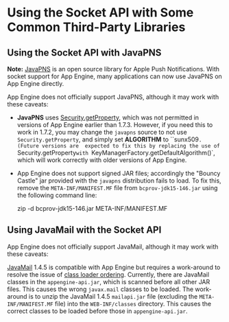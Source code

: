 
# Using the Socket API with Some Common Third-Party Libraries

## Using the Socket API with JavaPNS

**Note:** <a href="http://code.google.com/p/javapns/">JavaPNS</a>
is an open source library for Apple Push Notifications. With socket support for
App Engine, many applications can now use JavaPNS on App Engine directly.

App Engine does not officially support JavaPNS, although it may work
with these caveats:

-  **JavaPNS** uses
  <a href="http://code.google.com/p/javapns/source/browse/trunk/src/javapns/communication/ConnectionToAppleServer.java#27">Security.getProperty</a>,
  which was not permitted in versions of App Engine earlier than 1.7.3. However,
  if you need this to work in 1.7.2, you may change the `javapns`
  source to not use `Security.getProperty`, and simply set
  **ALGORITHM** to ``sunx509`. (Future versions are  expected to fix this by replacing the use of
  `Security.getProperty` with  `KeyManagerFactory.getDefaultAlgorithm()`, which will work correctly
  with older versions of App Engine.

- App Engine does not support signed JAR files; accordingly the "Bouncy Castle" jar  provided with the <code>javapns</code> distribution fails to load. To fix this,
remove the <code>META-INF/MANIFEST.MF</code> file from ``bcprov-jdk15-146.jar`` using the following command line:

	zip -d bcprov-jdk15-146.jar META-INF/MANIFEST.MF


## Using JavaMail with the Socket API

App Engine does not officially support JavaMail, although it may work
with these caveats:

<a href="http://www.oracle.com/technetwork/java/javamail/index-138643.html">JavaMail</a>
  1.4.5 is compatible with App Engine but requires a work-around to
  resolve the issue of
  <a href="/appengine/docs/java/runtime?hl=en#jar_ordering">class loader
  ordering</a>.  Currently, there are JavaMail classes in the `appengine-api.jar`, which is scanned
  before all other JAR files.  This causes the wrong `javax.mail` classes  to be loaded.  The work-around is to unzip the JavaMail 1.4.5
  `mailapi.jar` file (excluding the `META-INF/MANIFEST.MF`   file) into the `WEB-INF/classes` directory. This causes the correct
  classes to be loaded before those in `appengine-api.jar`.

